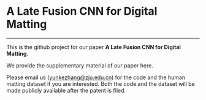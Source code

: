 # A Late Fusion CNN for Digital Matting

-----

This is the github project for our paper __A Late Fusion CNN for Digital Matting__.

We provide the supplementary material of our paper here.

Please email us (yunkezhang@zju.edu.cn) for the code and the human matting dataset if you are interested. Both the code and the dataset will be made publicly available after the patent is filed.